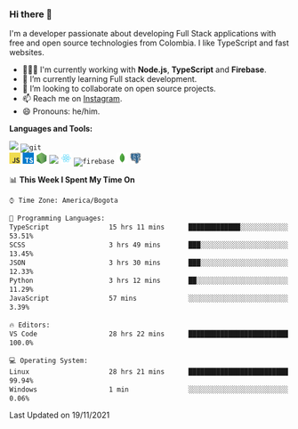 ### Hi there 👋

I'm a developer passionate about developing Full Stack applications with free and open source technologies from Colombia. I like TypeScript and fast websites.

- 👨🏽‍💻 I'm currently working with **Node.js**, **TypeScript** and **Firebase**.
- 🌱 I’m currently learning Full stack development.
- 🚀 I’m looking to collaborate on open source projects.
- 📫   Reach me on [Instagram](https://instagram.com/nexckycort).
- 😄  Pronouns: he/him.

**Languages and Tools:**  

<code><img height="20"  src="https://upload.wikimedia.org/wikipedia/commons/2/2d/Visual_Studio_Code_1.18_icon.svg"></code>
<code><img src="https://www.vectorlogo.zone/logos/git-scm/git-scm-icon.svg" alt="git" height="20"/> </code>
<code><img height="20" src="https://raw.githubusercontent.com/github/explore/80688e429a7d4ef2fca1e82350fe8e3517d3494d/topics/javascript/javascript.png"></code>
<code><img height="20" src="https://raw.githubusercontent.com/github/explore/80688e429a7d4ef2fca1e82350fe8e3517d3494d/topics/typescript/typescript.png"></code>
<code><img height="20" src="https://raw.githubusercontent.com/github/explore/80688e429a7d4ef2fca1e82350fe8e3517d3494d/topics/nodejs/nodejs.png"></code>
<code><img height="20" src="https://deno.land/logo.svg"></code>
<code><img height="20" src="https://raw.githubusercontent.com/github/explore/80688e429a7d4ef2fca1e82350fe8e3517d3494d/topics/react/react.png"></code>
<code><img src="https://www.vectorlogo.zone/logos/firebase/firebase-icon.svg" alt="firebase"  height="20"/></code>
<code><img src="https://raw.githubusercontent.com/devicons/devicon/master/icons/mongodb/mongodb-original.svg"  height="20"/></code>
<code><img src="https://raw.githubusercontent.com/devicons/devicon/master/icons/postgresql/postgresql-original.svg" height="20"/></code>

<!--START_SECTION:waka-->
📊 **This Week I Spent My Time On** 

```text
⌚︎ Time Zone: America/Bogota

💬 Programming Languages: 
TypeScript               15 hrs 11 mins      █████████████░░░░░░░░░░░░   53.51% 
SCSS                     3 hrs 49 mins       ███░░░░░░░░░░░░░░░░░░░░░░   13.45% 
JSON                     3 hrs 30 mins       ███░░░░░░░░░░░░░░░░░░░░░░   12.33% 
Python                   3 hrs 12 mins       ██░░░░░░░░░░░░░░░░░░░░░░░   11.29% 
JavaScript               57 mins             ░░░░░░░░░░░░░░░░░░░░░░░░░   3.39%

🔥 Editors: 
VS Code                  28 hrs 22 mins      █████████████████████████   100.0%

💻 Operating System: 
Linux                    28 hrs 21 mins      █████████████████████████   99.94% 
Windows                  1 min               ░░░░░░░░░░░░░░░░░░░░░░░░░   0.06%

```


 Last Updated on 19/11/2021
<!--END_SECTION:waka-->
